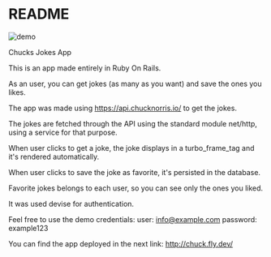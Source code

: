 # README

![demo](https://user-images.githubusercontent.com/68574311/213937743-6eecabe1-93f9-4db2-8993-25960ab564d5.png)

Chucks Jokes App

This is an app made entirely in Ruby On Rails.

As an user, you can get jokes (as many as you want) and save the ones you likes.

The app was made using https://api.chucknorris.io/ to get the jokes.

The jokes are fetched through the API using the standard module net/http, using a service for that purpose.

When user clicks to get a joke, the joke displays in a turbo_frame_tag and it's rendered automatically.

When user clicks to save the joke as favorite, it's persisted in the database.

Favorite jokes belongs to each user, so you can see only the ones you liked.

It was used devise for authentication.

Feel free to use the demo credentials: user: info@example.com password: example123

You can find the app deployed in the next link: http://chuck.fly.dev/

